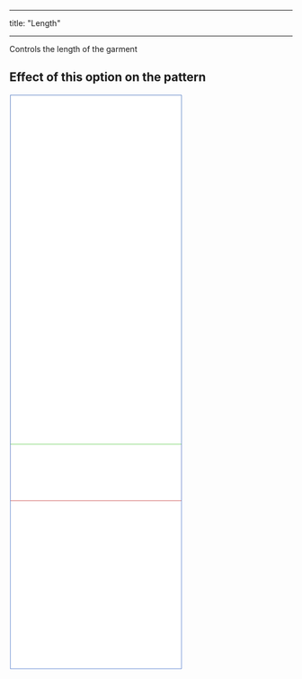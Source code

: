 - - -
title: "Length"
- - -

Controls the length of the garment

## Effect of this option on the pattern

![This image shows the effect of this option by superimposing several variants that have a different value for this option](tiberius_length_sample.svg "Effect of this option on the pattern")
